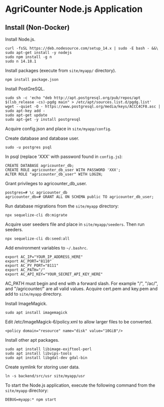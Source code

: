 


# AgriCounter Node.js Application


## Install (Non-Docker)


Install Node.js.
```
curl -fsSL https://deb.nodesource.com/setup_14.x | sudo -E bash - &&\
sudo apt-get install -y nodejs
sudo npm install -g n
sudo n 14.18.1
```

Install packages (execute from `site/myapp/` directory).
```
npm install package.json
```

Install PostGreSQL.
```
sudo sh -c 'echo "deb http://apt.postgresql.org/pub/repos/apt $(lsb_release -cs)-pgdg main" > /etc/apt/sources.list.d/pgdg.list'
wget --quiet -O - https://www.postgresql.org/media/keys/ACCC4CF8.asc | sudo apt-key add -
sudo apt-get update
sudo apt-get -y install postgresql
```

Acquire config.json and place in `site/myapp/config`.

Create database and database user.
```
sudo -u postgres psql
```
In psql (replace 'XXX' with password found in `config.js`):
```
CREATE DATABASE agricounter_db;
CREATE ROLE agricounter_db_user WITH PASSWORD 'XXX';
ALTER ROLE "agricounter_db_user" WITH LOGIN;
```

Grant privileges to agricounter_db_user.
```
postgres=# \c agricounter_db 
agricounter_db=# GRANT ALL ON SCHEMA public TO agricounter_db_user;
```


Run database migrations from the `site/myapp` directory:
```
npx sequelize-cli db:migrate
```

Acquire user seeders file and place in `site/myapp/seeders`. Then run seeders.
```
npx sequelize-cli db:seed:all
```


Add environment variables to `~/.bashrc`.
```
export AC_IP="YOUR_IP_ADDRESS_HERE"
export AC_PORT="8110"
export AC_PY_PORT="8111"
export AC_PATH="/"
export AC_API_KEY="YOUR_SECRET_API_KEY_HERE"
```

AC_PATH must begin and end with a forward slash. 
For example "/", "/ac/", and "/agricounter/" are all valid values.
Acquire cert.pem and key.pem and add to `site/myapp` directory.


Install ImageMagick.
```
sudo apt install imagemagick
```

Edit /etc/ImageMagick-6/policy.xml to allow larger files to be converted.
```
<policy domain="resource" name="disk" value="10GiB"/>
```



Install other apt packages.
```
sudo apt install libimage-exiftool-perl
sudo apt install libvips-tools
sudo apt install libgdal-dev gdal-bin
```


Create symlink for storing user data.
```
ln -s backend/src/usr site/myapp/usr
```


To start the Node.js application, execute the following command from the `site/myapp` directory:
```
DEBUG=myapp:* npm start
```